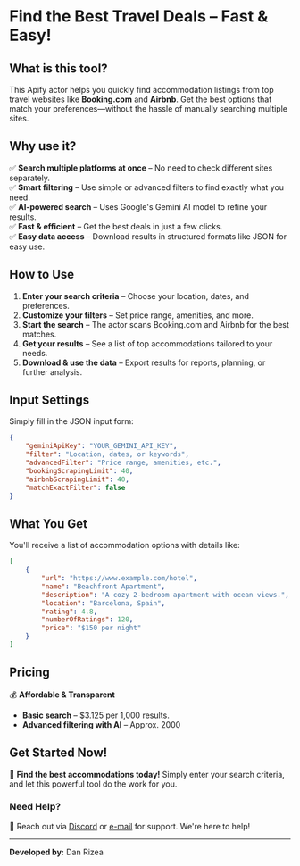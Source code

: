 # Find the Best Travel Deals – Fast & Easy!

## What is this tool?
This Apify actor helps you quickly find accommodation listings from top travel websites like **Booking.com** and **Airbnb**. Get the best options that match your preferences—without the hassle of manually searching multiple sites.

## Why use it?
✅ **Search multiple platforms at once** – No need to check different sites separately.  
✅ **Smart filtering** – Use simple or advanced filters to find exactly what you need.  
✅ **AI-powered search** – Uses Google's Gemini AI model to refine your results.  
✅ **Fast & efficient** – Get the best deals in just a few clicks.  
✅ **Easy data access** – Download results in structured formats like JSON for easy use.

## How to Use
1. **Enter your search criteria** – Choose your location, dates, and preferences.
2. **Customize your filters** – Set price range, amenities, and more.
3. **Start the search** – The actor scans Booking.com and Airbnb for the best matches.
4. **Get your results** – See a list of top accommodations tailored to your needs.
5. **Download & use the data** – Export results for reports, planning, or further analysis.

## Input Settings
Simply fill in the JSON input form:
```json
{
    "geminiApiKey": "YOUR_GEMINI_API_KEY",
    "filter": "Location, dates, or keywords",
    "advancedFilter": "Price range, amenities, etc.",
    "bookingScrapingLimit": 40,
    "airbnbScrapingLimit": 40,
    "matchExactFilter": false
}
```

## What You Get
You'll receive a list of accommodation options with details like:
```json
[
    {
        "url": "https://www.example.com/hotel",
        "name": "Beachfront Apartment",
        "description": "A cozy 2-bedroom apartment with ocean views.",
        "location": "Barcelona, Spain",
        "rating": 4.8,
        "numberOfRatings": 120,
        "price": "$150 per night"
    }
]
```

## Pricing
💰 **Affordable & Transparent**  
- **Basic search** – $3.125 per 1,000 results.
- **Advanced filtering with AI** – Approx. 2000

## Get Started Now!
🚀 **Find the best accommodations today!** Simply enter your search criteria, and let this powerful tool do the work for you.

### Need Help?
📩 Reach out via [Discord](https://discordapp.com/users/.discouraged) or [e-mail](mailto:rizeadan99@gmail.com) for support. We're here to help!

---
**Developed by:** Dan Rizea

